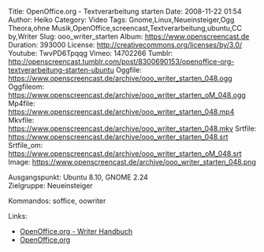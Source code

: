 Title: OpenOffice.org - Textverarbeitung starten
Date: 2008-11-22 01:54
Author: Heiko
Category: Video
Tags: Gnome,Linux,Neueinsteiger,Ogg Theora,ohne Musik,OpenOffice,screencast,Textverarbeitung,ubuntu,CC by,Writer
Slug: ooo_writer_starten
Album: https://www.openscreencast.de
Duration: 393000
License: http://creativecommons.org/licenses/by/3.0/
Youtube: TwvPD6Tpqqg
Vimeo: 14702266
Tumblr: http://openscreencast.tumblr.com/post/8300690153/openoffice-org-textverarbeitung-starten-ubuntu
Oggfile: https://www.openscreencast.de/archive/ooo_writer_starten_048.ogg
Oggfileom: https://www.openscreencast.de/archive/ooo_writer_starten_oM_048.ogg
Mp4file: https://www.openscreencast.de/archive/ooo_writer_starten_048.mp4
Mkvfile: https://www.openscreencast.de/archive/ooo_writer_starten_048.mkv
Srtfile: https://www.openscreencast.de/archive/ooo_writer_starten_048.srt
Srtfile_om: https://www.openscreencast.de/archive/ooo_writer_starten_oM_048.srt
Image: https://www.openscreencast.de/archive/ooo_writer_starten_048.png

Ausgangspunkt: Ubuntu 8.10, GNOME 2.24  
Zielgruppe: Neueinsteiger  

Kommandos: soffice, oowriter

Links:

  * [OpenOffice.org - Writer Handbuch](http://oooauthors.org/de/veroeffentlicht/writer/)
  * [OpenOffice.org](http://de.openoffice.org/)

